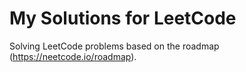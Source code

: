 # My Solutions for LeetCode
Solving LeetCode problems based on the roadmap (https://neetcode.io/roadmap).
